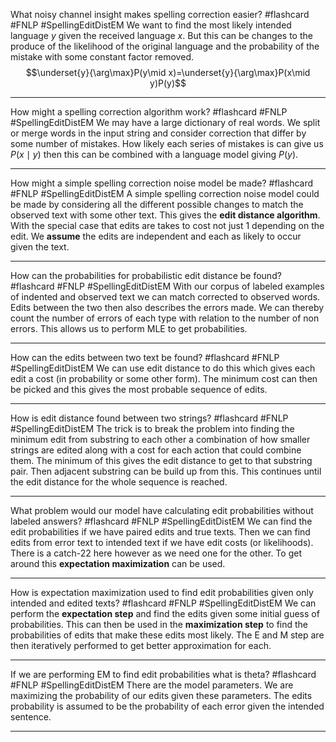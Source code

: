 What noisy channel insight makes spelling correction easier? #flashcard #FNLP #SpellingEditDistEM
	We want to find the most likely intended language $y$ given the received language $x$. But this can be changes to the produce of the likelihood of the original language and the probability of the mistake with some constant factor removed. $$\underset{y}{\arg\max}P(y\mid x)=\underset{y}{\arg\max}P(x\mid y)P(y)$$

---
How might a spelling correction algorithm work? #flashcard #FNLP #SpellingEditDistEM 
	We may have a large dictionary of real words. We split or merge words in the input string and consider correction that differ by some number of mistakes. How likely each series of mistakes is can give us $P(x\mid y)$ then this can be combined with a language model giving $P(y)$.

---
How might a simple spelling correction noise model be made? #flashcard #FNLP #SpellingEditDistEM 
	A simple spelling correction noise model could be made by considering all the different possible changes to match the observed text with some other text. This gives the **edit distance algorithm**. With the special case that edits are takes to cost not just 1 depending on the edit. We **assume** the edits are independent and each as likely to occur given the text.

---
How can the probabilities for probabilistic edit distance be found? #flashcard #FNLP #SpellingEditDistEM 
	With our corpus of labeled examples of indented and observed text we can match corrected to observed words. Edits between the two then also describes the errors made. We can thereby count the number of errors of each type with relation to the number of non errors. This allows us to perform MLE to get probabilities.

---
How can the edits between two text be found? #flashcard #FNLP #SpellingEditDistEM 
	We can use edit distance to do this which gives each edit a cost (in probability or some other form). The minimum cost can then be picked and this gives the most probable sequence of edits.

---
How is edit distance found between two strings? #flashcard #FNLP #SpellingEditDistEM 
	The trick is to break the problem into finding the minimum edit from substring to each other a combination of how smaller strings are edited along with a cost for each action that could combine them. The minimum of this gives the edit distance to get to that substring pair. Then adjacent substring can be build up from this. This continues until the edit distance for the whole sequence is reached.

---
What problem would our model have calculating edit probabilities without labeled answers? #flashcard #FNLP #SpellingEditDistEM 
	We can find the edit probabilities if we have paired edits and true texts. Then we can find edits from error text to intended text if we have edit costs (or likelihoods). There is a catch-22 here however as we need one for the other. To get around this **expectation maximization** can be used.

---
How is expectation maximization used to find edit probabilities given only intended and edited texts? #flashcard #FNLP #SpellingEditDistEM 
	We can perform the **expectation step** and find the edits given some initial guess of probabilities. This can then be used in the **maximization step** to find the probabilities of edits that make these edits most likely. The E and M step are then iteratively performed to get better approximation for each. 

---
If we are performing EM to find edit probabilities what is theta? #flashcard #FNLP #SpellingEditDistEM 
	There are the model parameters. We are maximizing the probability of our edits given these parameters. The edits probability is assumed to be the probability of each error given the intended sentence.

---
